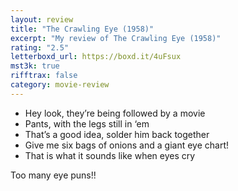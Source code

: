 ```yaml
---
layout: review
title: "The Crawling Eye (1958)"
excerpt: "My review of The Crawling Eye (1958)"
rating: "2.5"
letterboxd_url: https://boxd.it/4uFsux
mst3k: true
rifftrax: false
category: movie-review
---
```


- Hey look, they’re being followed by a movie
- Pants, with the legs still in ‘em
- That’s a good idea, solder him back together
- Give me six bags of onions and a giant eye chart!
- That is what it sounds like when eyes cry

Too many eye puns!!
